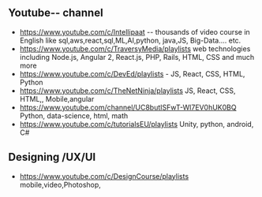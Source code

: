 
## Youtube-- channel

* https://www.youtube.com/c/Intellipaat -- thousands of video course in English  like sql,aws,react,sql,ML,AI,python, java,JS, Big-Data.... etc.
* https://www.youtube.com/c/TraversyMedia/playlists web technologies including Node.js, Angular 2, React.js, PHP, Rails, HTML, CSS and much more
* https://www.youtube.com/c/DevEd/playlists  - JS, React, CSS, HTML, Python
* https://www.youtube.com/c/TheNetNinja/playlists JS, React, CSS, HTML,, Mobile,angular
* https://www.youtube.com/channel/UC8butISFwT-Wl7EV0hUK0BQ  Python, data-science, html, math
* https://www.youtube.com/c/tutorialsEU/playlists  Unity, python, android, C#


## Designing /UX/UI
* https://www.youtube.com/c/DesignCourse/playlists mobile,video,Photoshop, 

